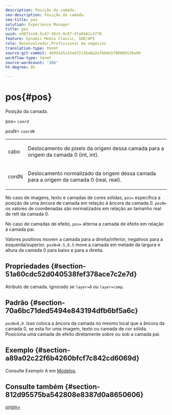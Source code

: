 ```yaml
---
description: Posição da camada.
seo-description: Posição da camada.
seo-title: pos
solution: Experience Manager
title: pos
uuid: e9872ce9-5c47-49c5-9c87-4fa8441c4770
feature: Dynamic Media Classic, SDK/API
role: Desenvolvedor,Profissional de negócios
translation-type: tm+mt
source-git-commit: 469d1a5c43a972116a8a2efb0de5708800130a99
workflow-type: tm+mt
source-wordcount: '168'
ht-degree: 0%

---
```



# pos{#pos}

Posição da camada.

pos= *`coord`*

posN= *`coordN`*

<table id="simpletable_754F76EE00BF4129B07502647FF172B7"> 
 <tr class="strow"> 
  <td class="stentry"> <p><span class="varname"> cabo</span> </p> </td> 
  <td class="stentry"> <p>Deslocamento de pixels da origem dessa camada para a origem da camada 0 (int, int). </p></td> 
 </tr> 
 <tr class="strow"> 
  <td class="stentry"> <p><span class="varname"> cordN</span> </p></td> 
  <td class="stentry"> <p>Deslocamento normalizado da origem dessa camada para a origem da camada 0 (real, real). </p></td> 
 </tr> 
</table>

No caso de imagens, texto e camadas de cores sólidas, `pos=` especifica a posição de uma âncora de camada em relação à âncora da camada 0. `posN=` os valores de coordenadas são normalizados em relação ao tamanho real de rett da camada 0.

No caso de camadas de efeito, `pos=` alterna a camada de efeito em relação à camada pai.

Valores positivos movem a camada para a direita/inferior, negativos para a esquerda/superior. `posN=0.5,0.5` move a camada em metade da largura e altura da camada 0 para baixo e para a direita.

## Propriedades {#section-51a60cdc52d040538fef378ace7c2e7d}

Atributo de camada. Ignorado se `layer=0` ou `layer=comp`.

## Padrão {#section-70a6bc71ded5494e843194dfb6bf5a6c}

`posN=0,0`. Isso coloca a âncora da camada no mesmo local que a âncora da camada 0, se esta for uma imagem, texto ou camada de cor sólida. Posiciona uma camada de efeito diretamente sobre ou sob a camada pai.

## Exemplo {#section-a89a02c22f6b4260bfcf7c842cd6069d}

Consulte Exemplo A em [Modelos](../../../../../is-api/http-ref/image-serving-api-ref/c-http-protocol-reference/c-templates/c-templates.md#concept-3cd2d2adae0e41b2979b9640244d4d3e).

## Consulte também {#section-812d95575ba542808e8387d0a8650606}

[origin=](../../../../../is-api/http-ref/image-serving-api-ref/c-http-protocol-reference/c-command-reference/r-origin.md#reference-e11c7ac06e2240cc884c3fec98f05138)

